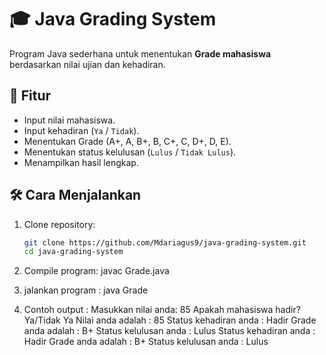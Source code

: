 # 🎓 Java Grading System

Program Java sederhana untuk menentukan **Grade mahasiswa** berdasarkan nilai ujian dan kehadiran.

## 📌 Fitur
- Input nilai mahasiswa.
- Input kehadiran (`Ya` / `Tidak`).
- Menentukan Grade (A+, A, B+, B, C+, C, D+, D, E).
- Menentukan status kelulusan (`Lulus` / `Tidak Lulus`).
- Menampilkan hasil lengkap.

## 🛠️ Cara Menjalankan
1. Clone repository:
   ```bash
   git clone https://github.com/Mdariagus9/java-grading-system.git
   cd java-grading-system

2. Compile program:
   javac Grade.java
3. jalankan program :
   java Grade

4. Contoh output :
   Masukkan nilai anda:
   85
  Apakah mahasiswa hadir? Ya/Tidak
  Ya
  Nilai anda adalah : 85
  Status kehadiran anda : Hadir
  Grade anda adalah : B+
  Status kelulusan anda : Lulus
Status kehadiran anda : Hadir
Grade anda adalah : B+
Status kelulusan anda : Lulus
